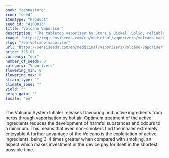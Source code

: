 ```yaml
---
book: "cannastore"
icon: "seed"
itemtype: "Product"
seed_id: "4100013"
title: "Volcano Vaporiser"
description: "The tabletop vaporizer by Storz & Bickel. Solid, reliable, economical & easy to use; ideal for medicinal users & non-smokers. Order your Volcano vaporizer here."
image: "https://img.sensiseeds.com/en/medicinal/vaporizers/volcano-vaporiser-image.png"
slug: "/en-volcano-vaporiser"
url: "https://sensiseeds.com/en/medicinal/vaporizers/volcano-vaporiser?a_aid=cannastore"
price: 325.01
currency: "eur"
number_of_seeds: 0
category: "Vaporizers"
flowering_min: 0
flowering_max: 0
strain_type: ""
climate_zone: ""
yield: ""
heigh_gain: ""
locale: "en"
---
```

The Volcano System Inhaler releases flavouring and active ingredients from herbs through vaporisation by hot air. Optimum treatment of the active ingredients reduces the development of harmful substances and odours to a minimum. This means that even non-smokers find the inhaler extremely enjoyable.A further advantage of the Volcano is the exploitation of active ingredients, being 3-4 times greater when compared with smoking, an aspect which makes investment in the device pay for itself in the shortest possible time.

